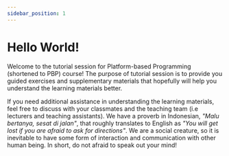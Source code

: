 ```yaml
---
sidebar_position: 1
---
```


# Hello World!

Welcome to the tutorial session for Platform-based Programming (shortened to PBP)
course! The purpose of tutorial session is to provide you guided exercises and
supplementary materials that hopefully will help you understand the learning
materials better.

If you need additional assistance in understanding the learning materials, feel
free to discuss with your classmates and the teaching team (i.e lecturers and
teaching assistants). We have a proverb in Indonesian, _"Malu bertanya, sesat di jalan"_,
that roughly translates to English as _"You will get lost if you are afraid to ask for directions"_.
We are a social creature, so it is inevitable to have some form of interaction
and communication with other human being. In short, do not afraid to speak out
your mind!

